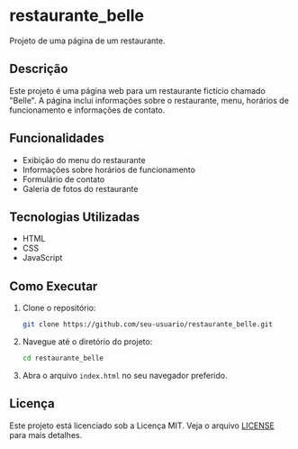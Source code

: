# restaurante_belle

Projeto de uma página de um restaurante.

## Descrição

Este projeto é uma página web para um restaurante fictício chamado "Belle". A página inclui informações sobre o restaurante, menu, horários de funcionamento e informações de contato.

## Funcionalidades

- Exibição do menu do restaurante
- Informações sobre horários de funcionamento
- Formulário de contato
- Galeria de fotos do restaurante

## Tecnologias Utilizadas

- HTML
- CSS
- JavaScript

## Como Executar

1. Clone o repositório:
   ```bash
   git clone https://github.com/seu-usuario/restaurante_belle.git
   ```
2. Navegue até o diretório do projeto:
   ```bash
   cd restaurante_belle
   ```
3. Abra o arquivo `index.html` no seu navegador preferido.

## Licença

Este projeto está licenciado sob a Licença MIT. Veja o arquivo [LICENSE](LICENSE) para mais detalhes.
